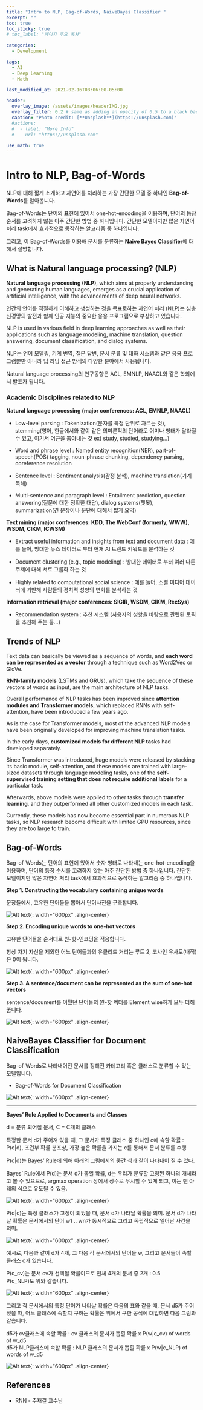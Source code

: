 ```yaml
---
title: "Intro to NLP, Bag-of-Words, NaiveBayes Classifier "
excerpt: ""
toc: true
toc_sticky: true
# toc_label: "페이지 주요 목차"

categories:
  - Development

tags:
  - AI
  - Deep Learning
  - Math

last_modified_at: 2021-02-16T08:06:00-05:00

header:
  overlay_image: /assets/images/headerIMG.jpg
  overlay_filter: 0.2 # same as adding an opacity of 0.5 to a black background
  caption: "Photo credit: [**Unsplash**](https://unsplash.com)"
  #actions:
  #  - label: "More Info"
  #    url: "https://unsplash.com"

use_math: true
---
```


# Intro to NLP, Bag-of-Words

NLP에 대해 짧게 소개하고 자연어를 처리하는 가장 간단한 모델 중 하나인 **Bag-of-Words**를 알아봅니다.

Bag-of-Words는 단어의 표현에 있어서 one-hot-encoding을 이용하며, 단어의 등장 순서를 고려하지 않는 아주 간단한 방법 중 하나입니다. 간단한 모델이지만 많은 자연어 처리 task에서 효과적으로 동작하는 알고리즘 중 하나입니다.

그리고, 이 Bag-of-Words를 이용해 문서를 분류하는 **Naive Bayes Classifier**에 대해서 설명합니다.

## What is Natural language processing? (NLP)

**Natural language processing (NLP)**, which aims at properly understanding and generating human languages, emerges as a crucial application of artificial intelligence, with the advancements of deep neural networks.

인간의 언어를 적절하게 이해하고 생성하는 것을 목표로하는 자연어 처리 (NLP)는 심층 신경망의 발전과 함께 인공 지능의 중요한 응용 프로그램으로 부상하고 있습니다.

NLP is used in various field in deep learning approaches as well as their applications such as language modeling, machine translation, question answering, document classification, and dialog systems.

NLP는 언어 모델링, 기계 번역, 질문 답변, 문서 분류 및 대화 시스템과 같은 응용 프로그램뿐만 아니라 딥 러닝 접근 방식의 다양한 분야에서 사용됩니다.

Natural language processing의 연구동향은 ACL, EMNLP, NAACL와 같은 학회에서 발표가 됩니다.

### Academic Disciplines related to NLP

**Natural language processing (major conferences: ACL, EMNLP, NAACL)**

- Low-level parsing : Tokenization(문자를 특정 단위로 자르는 것), stemming(영어, 한글에서와 같이 같은 의미론적의 단어라도 어미나 형태가 달라질 수 있고, 여기서 어근을 뽑아내는 것 ex) study, studied, studying...)

- Word and phrase level : Named entity recognition(NER), part-of-speech(POS) tagging, noun-phrase chunking, dependency parsing, coreference resolution

- Sentence level : Sentiment analysis(감정 분석), machine translation(기계 독해)

- Multi-sentence and paragraph level : Entailment prediction, question answering(질문에 대한 정확한 대답), dialog systems(챗봇), summarization(긴 문장이나 문단에 대해서 짧게 요약)

**Text mining (major conferences: KDD, The WebConf (formerly, WWW), WSDM, CIKM, ICWSM)**

- Extract useful information and insights from text and document data : 예를 들어, 방대한 뉴스 데이터로 부터 현재 AI 트렌드 키워드를 분석하는 것

- Document clustering (e.g., topic modeling) : 방대한 데이터로 부터 여러 다른 주제에 대해 서로 그룹화 하는 것

- Highly related to computational social science : 예를 들어, 소셜 미디어 데이터에 기반해 사람들의 정치적 성향의 변화를 분석하는 것

**Information retrieval (major conferences: SIGIR, WSDM, CIKM, RecSys)**

- Recommendation system : 추천 시스템 (사용자의 성향을 바탕으로 관련된 토픽을 추천해 주는 등...)

## Trends of NLP

Text data can basically be viewed as a sequence of words, and **each word can be represented as a vector** through a technique such as Word2Vec or GloVe.

**RNN-family models** (LSTMs and GRUs), which take the sequence of these vectors of words as input, are the main architecture of NLP tasks.

Overall performance of NLP tasks has been improved since **attention modules and Transformer models**, which replaced RNNs with self-attention, have been introduced a few years ago.

As is the case for Transformer models, most of the advanced NLP models have been originally developed for improving machine translation tasks.

In the early days, **customized models for different NLP tasks** had developed separately.

Since Transformer was introduced, huge models were released by stacking its basic module, self-attention, and these models are trained with large-sized datasets through language modeling tasks, one of the **self-supervised training setting that does not require additional labels** for a particular task.

Afterwards, above models were applied to other tasks through **transfer learning**, and they outperformed all other customized models in each task.

Currently, these models has now become essential part in numerous NLP tasks, so NLP
research become difficult with limited GPU resources, since they are too large to train.

## Bag-of-Words

Bag-of-Words는 단어의 표현에 있어서 숫자 형태로 나타내는 one-hot-encoding을 이용하며, 단어의 등장 순서를 고려하지 않는 아주 간단한 방법 중 하나입니다. 간단한 모델이지만 많은 자연어 처리 task에서 효과적으로 동작하는 알고리즘 중 하나입니다.

**Step 1. Constructing the vocabulary containing unique words**

문장들에서, 고유한 단어들을 뽑아서 단어사전을 구축합니다.

![Alt text](/assets/images/aitech_day16-1.png){: width="600px" .align-center}

**Step 2. Encoding unique words to one-hot vectors**

고유한 단어들을 순서대로 원-핫-인코딩을 적용합니다.

항상 자기 자신을 제외한 어느 단어들과의 유클리드 거리는 루트 2, 코사인 유사도(내적)은 0이 됩니다.

![Alt text](/assets/images/aitech_day16-2.png){: width="600px" .align-center}

**Step 3. A sentence/document can be represented as the sum of one-hot vectors**

sentence/document를 이뤘던 단어들의 원-핫 벡터를 Element wise하게 모두 더해줍니다.

![Alt text](/assets/images/aitech_day16-3.png){: width="600px" .align-center}

## NaiveBayes Classifier for Document Classification

Bag-of-Words로 나타내어진 문서를 정해진 카테고리 혹은 클래스로 분류할 수 있는 모델입니다.

- Bag-of-Words for Document Classification

![Alt text](/assets/images/aitech_day16-4.png){: width="600px" .align-center}

---

**Bayes’ Rule Applied to Documents and Classes**

d = 분류 되어질 문서, C = C개의 클래스

특정한 문서 d가 주어져 있을 때, 그 문서가 특정 클래스 중 하나인 c에 속할 확률 : P(c|d), 조건부 확률 분포상, 가장 높은 확률을 가지는 c를 통해서 문서 분류를 수행

P(c|d)는 Bayes’ Rule에 의해 아래의 그림에서의 중간 식과 같이 나타내어 질 수 있다.

Bayes’ Rule에서 P(d)는 문서 d가 뽑힐 확률, d는 우리가 분류할 고정된 하나의 개체라고 볼 수 있으므로, argmax operation 상에서 상수로 무시할 수 있게 되고, 이는 맨 아래의 식으로 유도될 수 있음.

![Alt text](/assets/images/aitech_day16-5.png){: width="600px" .align-center}

P(d|c)는 특정 클래스가 고정이 되었을 때, 문서 d가 나타날 확률을 의미. 문서 d가 나타날 확률은 문서에서의 단어 w1 .. wn가 동시적으로 그리고 독립적으로 일어난 사건을 의미.

![Alt text](/assets/images/aitech_day16-6.png){: width="600px" .align-center}

예시로, 다음과 같이 d가 4개, 그 다음 각 문서에서의 단어들 w, 그리고 문서들이 속할 클래스 c가 있습니다.

P(c_cv)는 문서 cv가 선택될 확률이므로 전체 4개의 문서 중 2개 : 0.5  
P(c_NLP)도 위와 같습니다.

![Alt text](/assets/images/aitech_day16-7.png){: width="600px" .align-center}

그리고 각 문서에서의 특정 단어가 나타날 확률은 다음의 표와 같을 때, 문서 d5가 주어졌을 때, 어느 클래스에 속할지 구하는 확률은 위에서 구한 공식에 대입하면 다음 그림과 같습니다.

d5가 cv클래스에 속할 확률 : cv 클래스의 문서가 뽑힐 확률 x P(w|c_cv) of words of w_d5  
d5가 NLP클래스에 속할 확률 : NLP 클래스의 문서가 뽑힐 확률 x P(w|c_NLP) of words of w_d5

![Alt text](/assets/images/aitech_day16-8.png){: width="600px" .align-center}

## References

- RNN - 주재걸 교수님

